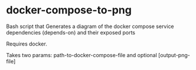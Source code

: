 # docker-compose-to-png
Bash script that Generates a diagram of the docker compose service dependencies (depends-on) and their exposed ports

Requires docker.

Takes two params: path-to-docker-compose-file and optional [output-png-file]
